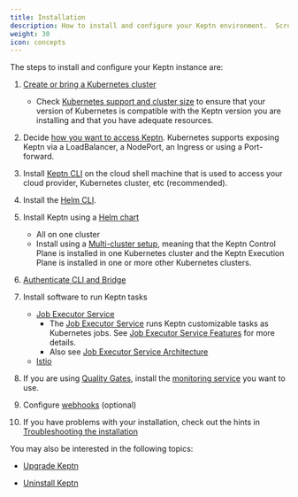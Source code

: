 ```yaml
---
title: Installation
description: How to install and configure your Keptn environment.  Scroll down for a reference list of tasks.
weight: 30
icon: concepts
---
```


The steps to install and configure your Keptn instance are:

1. [Create or bring a Kubernetes cluster](k8s/)
    * Check [Kubernetes support and cluster size](k8s-support/)
    to ensure that your version of Kubernetes is compatible
    with the Keptn version you are installing
    and that you have adequate resources.

2. Decide [how you want to access Keptn](access/).
   Kubernetes supports exposing Keptn via a LoadBalancer, a NodePort, an Ingress
   or using a Port-forward.

3. Install [Keptn CLI](cli-install/) on the cloud shell machine
   that is used to access your cloud provider, Kubernetes cluster, etc (recommended).

4. Install the [Helm CLI](https://helm.sh).

5. Install Keptn using a [Helm chart](helm-install/)
    * All on one cluster
    * Install using a [Multi-cluster setup](multi-cluster/),
    meaning that the Keptn Control Plane is installed in one Kubernetes cluster
    and the Keptn Execution Plane is installed in one or more other Kubernetes clusters.

5. [Authenticate CLI and Bridge](authenticate-cli-bridge/)

6. Install software to run Keptn tasks
    * [Job Executor Service](https://github.com/keptn-contrib/job-executor-service/blob/main/docs/INSTALL.md)
        * The [Job Executor Service](https://github.com/keptn-contrib/job-executor-service)
         runs Keptn customizable tasks as Kubernetes jobs.
         See [Job Executor Service Features](https://github.com/keptn-contrib/job-executor-service/blob/main/docs/FEATURES.md) for more details.
        * Also see [Job Executor Service Architecture](https://github.com/keptn-contrib/job-executor-service/blob/main/docs/ARCHITECTURE.md#example-configuration)
    * [Istio](istio/)

7. If you are using [Quality Gates](../concepts/quality_gates/),
   install the [monitoring service](monitoring/) you want to use.

8. Configure [webhooks](webhook_service/) (optional)

9. If you have problems with your installation,
   check out the hints in [Troubleshooting the installation](troubleshooting/)

You may also be interested in the following topics:

* [Upgrade Keptn](upgrade/)

* [Uninstall Keptn](uninstall/)
